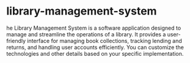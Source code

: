 # library-management-system
he Library Management System is a software application designed to manage and streamline the operations of a library. It provides a user-friendly interface for managing book collections, tracking lending and returns, and handling user accounts efficiently. You can customize the technologies and other details based on your specific implementation. 
